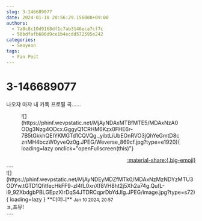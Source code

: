 ```yaml
---
slug: 3-146689077
date: 2024-01-10 20:56:29.156000+09:00
authors:
  - 7a8c8c10d9168df1c7ab3146eca7cf7c
  - 56bdfafb606d9ce1b4ecdd572595e242
categories:
  - Seoyeon
tags:
  - Fan Post
---
```


# 3-146689077

<div class="post-container" markdown="1">
<div class="content-container md-sidebar__scrollwrap" markdown="1">

나오쟈 마쟈 내 카톡 프로필 곡......
<figure markdown="1">
![](https://phinf.wevpstatic.net/MjAyNDAxMTBfMTE5/MDAxNzA0ODg3Nzg4ODcx.GggyQ1CRHM6Kzx0FHE6r-7B5tGkkhQEIYKMGTd1CQVQg._yibtLiUbEOnRVO3jQhYeGmtD8cznMH4bczW0yveQz0g.JPEG/Weverse_869cf.jpg?type=e1920){ loading=lazy onclick="openFullscreen(this)"}
</figure>


</div>
</div>

<div style="text-align: right;" markdown="1">
<a href="https://weverse.io/fromis9/fanpost/3-146689077" style="text-align: right;">:material-share:{.big-emoji}</a>
</div>
---

<div class="comments-container md-sidebar__scrollwrap" markdown="1">
<div class="comment" markdown="1">
<div class='id-container' markdown="1">
![](https://phinf.wevpstatic.net/MjAyNDEyMDZfMTk0/MDAxNzMzNDYzMTU3ODYw.tGTD1QfitfecHkFF9-zI4fL0xnXf8VH8ht2j5Xh2a74g.QufL-i9_92XbdgbPBLGEpzXIrDqS4JTDRCqprDbYdJIg.JPEG/image.jpg?type=s72){ loading=lazy }
**<span class="artist">더여니</span>** <small>Jan 10 2024, 20:57</small><br>
</div>
<div class='comment-body' markdown="1">
ㅍ,프뮤!
</div>
</div>
</div>
---
